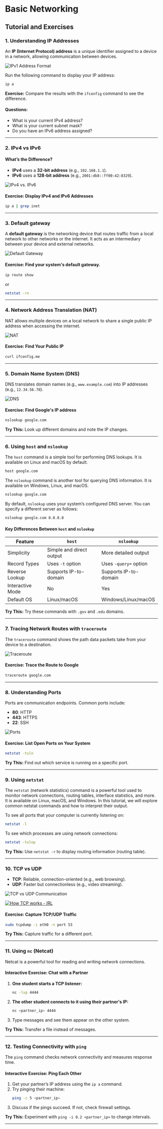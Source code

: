 # Basic Networking

## Tutorial and Exercises

### 1. Understanding IP Addresses
An **IP (Internet Protocol) address** is a unique identifier assigned to a device in a network, allowing communication between devices. 

![IPv1 Address Format](https://media.geeksforgeeks.org/wp-content/uploads/20241217170153436945/IPv4-address-format.webp)

Run the following command to display your IP address:
```bash
ip a
```
**Exercise:** Compare the results with the `ifconfig` command to see the difference.

#### Questions:
- What is your current IPv4 address?
- What is your current subnet mask?
- Do you have an IPv6 address assigned?

---

### 2. IPv4 vs IPv6
#### What’s the Difference?
- **IPv4** uses a **32-bit address** (e.g., `192.168.1.1`).
- **IPv6** uses a **128-bit address** (e.g., `2001:db8::ff00:42:8329`).

![IPv4 vs. IPv6](https://signal.avg.com/hs-fs/hubfs/Blog_Content/Avg/Signal/AVG%20Signal%20Images/IPv4%20vs.%20IPv6%20addresses%20(Signal)/IPv4-vs-IPv6-EN.png?width=1320&name=IPv4-vs-IPv6-EN.png)


#### Exercise: Display IPv4 and IPv6 Addresses
```bash
ip a | grep inet
```

---

### 3. Default gateway
A **default gateway** is the networking device that routes traffic from a local network to other networks or the internet. It acts as an intermediary between your device and external networks.

![Default Gateway](https://www.homenethowto.com/wp-content/uploads/default-gateway.jpg)

#### Exercise: Find your system's default gateway.

```bash
ip route show
```
or
```bash
netstat -rn
```

---

### 4. Network Address Translation (NAT)
NAT allows multiple devices on a local network to share a single public IP address when accessing the internet.

![NAT](https://www.vmware.com/media/blt8c9a8aaca0ffd4ac/blt1b4d43cfd751feb5/66d1a48342d82e12814163ad/network-address-translation-diagram.png)

#### Exercise: Find Your Public IP
```bash
curl ifconfig.me
```

---

### 5. Domain Name System (DNS)
DNS translates domain names (e.g., `www.example.com`) into IP addresses (e.g., `12.34.56.78`).

![DNS](https://lh6.googleusercontent.com/9HL6XqrvIqt7YlVfRsCp9dpVfg6sj8aJ-M1FO-nzL0XLkGLpOBbe_orlVbdo9VeGpGFHFMgi_POOGzi83HGl1A1dHkZDfDsaC0XdZ2SzyBJ0bLy84ABckxC74a17mX11RcyyK_3QMIAu5sMl2dqfAUXZ6wmUGtZzEqxKGCnTX-uhEpcOUN8oazTf8Ccm5A)

#### Exercise: Find Google's IP address
```bash
nslookup google.com
```
**Try This:** Look up different domains and note the IP changes.

---

### 6. Using `host` and `nslookup`
The `host` command is a simple tool for performing DNS lookups. It is available on Linux and macOS by default.

```bash
host google.com
```

The `nslookup` command is another tool for querying DNS information. It is available on Windows, Linux, and macOS.


```bash
nslookup google.com
```

By default, `nslookup` uses your system’s configured DNS server. You can specify a different server as follows:

```bash
nslookup google.com 8.8.8.8
```
#### Key Differences Between `host` and `nslookup`

| Feature         | `host`                      | `nslookup`                   |
|---------------|----------------------------|-----------------------------|
| Simplicity    | Simple and direct output   | More detailed output        |
| Record Types  | Uses `-t` option           | Uses `-query=` option       |
| Reverse Lookup | Supports IP-to-domain     | Supports IP-to-domain       |
| Interactive Mode | No                        | Yes                         |
| Default OS   | Linux/macOS                 | Windows/Linux/macOS         |

**Try This:** Try these commands with `.gov` and `.edu` domains.

---

### 7. Tracing Network Routes with `traceroute`
The `traceroute` command shows the path data packets take from your device to a destination.

![Traceroute](https://www.cloudns.net/blog/wp-content/uploads/2021/03/Traceroute-command-ClouDNS-3.png)

#### Exercise: Trace the Route to Google
```bash
traceroute google.com
```

---

### 8. Understanding Ports
Ports are communication endpoints. Common ports include:
- **80**: HTTP
- **443**: HTTPS
- **22**: SSH

![Ports](https://www.stationx.net/wp-content/uploads/2022/12/Well-Known-Ports-Unencrypted-vs-Encrypted-Graphic-by-author.png)

#### Exercise: List Open Ports on Your System
```bash
netstat -tuln
```
**Try This:** Find out which service is running on a specific port.

---

### 9. Using `netstat`

The `netstat` (network statistics) command is a powerful tool used to monitor network connections, routing tables, interface statistics, and more. It is available on Linux, macOS, and Windows. In this tutorial, we will explore common netstat commands and how to interpret their output.

To see all ports that your computer is currently listening on:
```bash
netstat -l  
```

To see which processes are using network connections:
```bash
netstat -tulnp 
```

**Try This:** Use `netstat -r` to display routing information (routing table).

---

### 10. TCP vs UDP
- **TCP**: Reliable, connection-oriented (e.g., web browsing).
- **UDP**: Faster but connectionless (e.g., video streaming).

![TCP vs UDP Communication](https://www.colocationamerica.com/wp-content/uploads/2018/12/udp-tcp.jpg)

[![How TCP works - IRL](https://i.ytimg.com/vi/R6WN4_bBB1Q/maxresdefault.jpg?sqp=-oaymwEoCIAKENAF8quKqQMcGADwAQH4AbYIgAKAD4oCDAgAEAEYZSBLKEkwDw==&rs=AOn4CLAqQk4OzTmBHxvf6FLvXxIYGb_ZoQ)](https://youtu.be/R6WN4_bBB1Q?si=tQtPG7OL6tIeMnVU)


#### Exercise: Capture TCP/UDP Traffic
```bash
sudo tcpdump -i eth0 -n port 53
```
**Try This:** Capture traffic for a different port.

---

### 11. Using `nc` (Netcat)
Netcat is a powerful tool for reading and writing network connections.

#### Interactive Exercise: Chat with a Partner
1. **One student starts a TCP listener:**
   ```bash
   nc -lvp 4444
   ```
2. **The other student connects to it using their partner's IP:**
   ```bash
   nc <partner_ip> 4444
   ```
3. Type messages and see them appear on the other system.

**Try This:** Transfer a file instead of messages.

---

### 12. Testing Connectivity with `ping`

The `ping` command checks network connectivity and measures response time.

#### Interactive Exercise: Ping Each Other
1. Get your partner’s IP address using the `ip a` command.
2. Try pinging their machine:
   ```bash
   ping -c 5 <partner_ip>
   ```
3. Discuss if the pings succeed. If not, check firewall settings.

**Try This:** Experiment with `ping -i 0.2 <partner_ip>` to change intervals.

---
